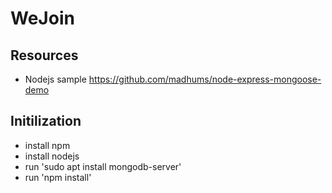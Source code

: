 # WeJoin
## Resources
* Nodejs sample https://github.com/madhums/node-express-mongoose-demo

## Initilization
* install npm
* install nodejs
* run 'sudo apt install mongodb-server'
* run 'npm install'